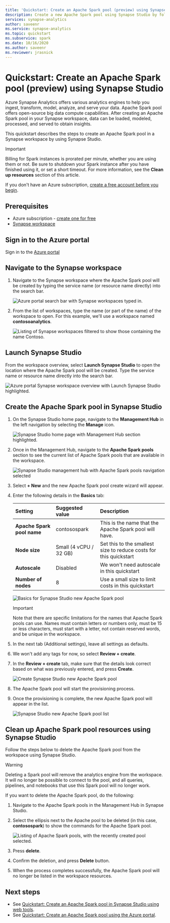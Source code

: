 ```yaml
---
title: 'Quickstart: Create an Apache Spark pool (preview) using Synapse Studio'
description: Create a new Apache Spark pool using Synapse Studio by following the steps in this guide.  
services: synapse-analytics 
author: saveenr  
ms.service: synapse-analytics 
ms.topic: quickstart  
ms.subservice: spark   
ms.date: 10/16/2020  
ms.author: saveenr  
ms.reviewer: jrasnick
---
```


# Quickstart: Create an Apache Spark pool (preview) using Synapse Studio

Azure Synapse Analytics offers various analytics engines to help you ingest, transform, model, analyze,  and serve your data. Apache Spark pool offers open-source big data compute capabilities. After creating an Apache Spark pool in your Synapse workspace, data can be loaded, modeled, processed, and served to obtain insights.  

This quickstart describes the steps to create an Apache Spark pool in a Synapse workspace by using Synapse Studio.

> [!IMPORTANT]
> Billing for Spark instances is prorated per minute, whether you are using them or not. Be sure to shutdown your Spark instance after you have finished using it, or set a short timeout. For more information, see the **Clean up resources** section of this article.

If you don't have an Azure subscription, [create a free account before you begin](https://azure.microsoft.com/free/).

## Prerequisites

- Azure subscription - [create one for free](https://azure.microsoft.com/free/)
- [Synapse workspace](./quickstart-create-workspace.md)

## Sign in to the Azure portal

Sign in to the [Azure portal](https://portal.azure.com/)

## Navigate to the Synapse workspace

1. Navigate to the Synapse workspace where the Apache Spark pool will be created by typing the service name (or resource name directly) into the search bar.

    ![Azure portal search bar with Synapse workspaces typed in.](media/quickstart-create-sql-pool/create-sql-pool-00a.png)
1. From the list of workspaces, type the name (or part of the name) of the workspace to open. For this example, we'll use a workspace named **contosoanalytics**.

    ![Listing of Synapse workspaces filtered to show those containing the name Contoso.](media/quickstart-create-sql-pool/create-sql-pool-00b.png)

## Launch Synapse Studio 

From the workspace overview, select **Launch Synapse Studio** to open the location where the Apache Spark pool will be created. Type the service name or resource name directly into the search bar.

![Azure portal Synapse workspace overview with Launch Synapse Studio highlighted.](media/quickstart-create-apache-spark-pool/create-spark-pool-studio-20.png)

## Create the Apache Spark pool in Synapse Studio

1. On the Synapse Studio home page, navigate to the **Management Hub** in the left navigation by selecting the **Manage** icon.

    ![Synapse Studio home page with Management Hub section highlighted.](media/quickstart-create-apache-spark-pool/create-spark-pool-studio-21.png)

1. Once in the Management Hub, navigate to the **Apache Spark pools** section to see the current list of Apache Spark pools that are available in the workspace.
    
    ![Synapse Studio management hub with Apache Spark pools navigation selected](media/quickstart-create-apache-spark-pool/create-spark-pool-studio-22.png)

1. Select **+ New** and the new Apache Spark pool create wizard will appear. 

1. Enter the following details in the **Basics** tab:

    | Setting | Suggested value | Description |
    | :------ | :-------------- | :---------- |
    | **Apache Spark pool name** | contosospark | This is the name that the Apache Spark pool will have. |
    | **Node size** | Small (4 vCPU / 32 GB) | Set this to the smallest size to reduce costs for this quickstart |
    | **Autoscale** | Disabled | We won't need autoscale in this quickstart |
    | **Number of nodes** | 8 | Use a small size to limit costs in this quickstart|
       
    ![Basics for Synapse Studio new Apache Spark pool](media/quickstart-create-apache-spark-pool/create-spark-pool-studio-24.png)
    
    > [!IMPORTANT]
    > Note that there are specific limitations for the names that Apache Spark pools can use. Names must contain letters or numbers only, must be 15 or less characters, must start with a letter, not contain reserved words, and be unique in the workspace.

1. In the next tab (Additional settings), leave all settings as defaults.

1. We won't add any tags for now, so select **Review + create**.

1. In the **Review + create** tab, make sure that the details look correct based on what was previously entered, and press **Create**. 

    ![Create Synapse Studio new Apache Spark pool](media/quickstart-create-apache-spark-pool/create-spark-pool-studio-26.png)

1. The Apache Spark pool will start the provisioning process.

1. Once the provisioning is complete, the new Apache Spark pool will appear in the list.
    
    ![Synapse Studio new Apache Spark pool list](media/quickstart-create-apache-spark-pool/create-spark-pool-studio-28.png)

## Clean up Apache Spark pool resources using Synapse Studio

Follow the steps below to delete the Apache Spark pool from the workspace using Synapse Studio.
> [!WARNING]
> Deleting a Spark pool will remove the analytics engine from the workspace. It will no longer be possible to connect to the pool, and all queries, pipelines, and notebooks that use this Spark pool will no longer work.

If you want to delete the Apache Spark pool, do the following:

1. Navigate to the Apache Spark pools in the Management Hub in Synapse Studio.
1. Select the ellipsis next to the Apache pool to be deleted (in this case, **contosospark**) to show the commands for the Apache Spark pool.

    ![Listing of Apache Spark pools, with the recently created pool selected.](media/quickstart-create-apache-spark-pool/create-spark-pool-studio-29.png)

1. Press **delete**.
1. Confirm the deletion, and press **Delete** button.
1. When the process completes successfully, the Apache Spark pool will no longer be listed in the workspace resources. 

## Next steps

- See [Quickstart: Create an Apache Spark pool in Synapse Studio using web tools](quickstart-apache-spark-notebook.md).
- See [Quickstart: Create an Apache Spark pool using the Azure portal](quickstart-create-apache-spark-pool-portal.md).

